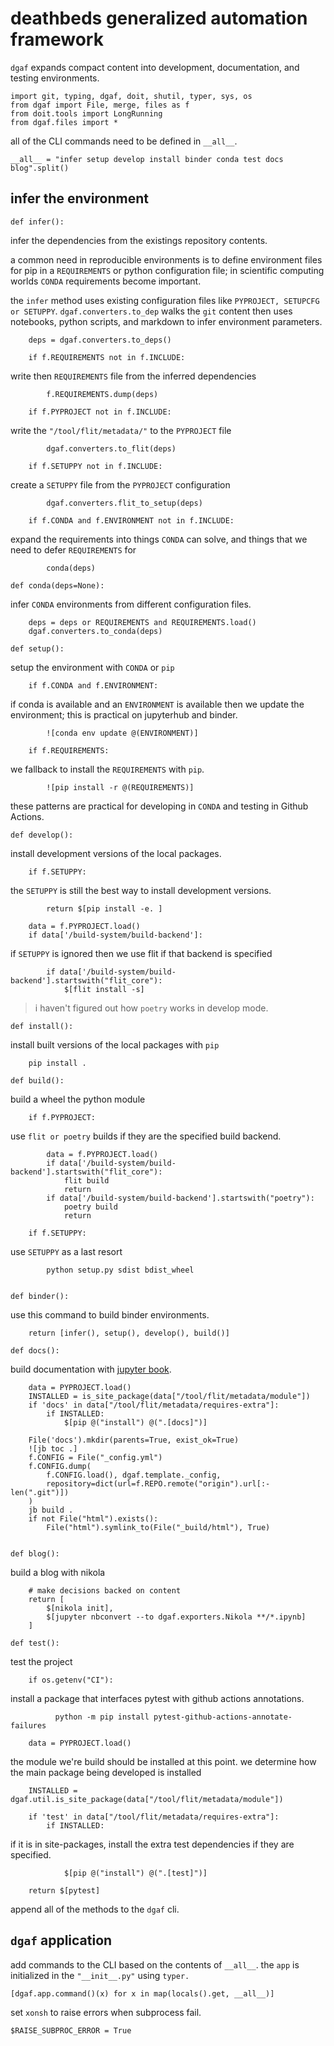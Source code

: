 # deathbeds generalized automation framework

`dgaf` expands compact content into development, documentation, and testing environments.

    import git, typing, dgaf, doit, shutil, typer, sys, os
    from dgaf import File, merge, files as f
    from doit.tools import LongRunning
    from dgaf.files import *

all of the CLI commands need to be defined in `__all__`.

    __all__ = "infer setup develop install binder conda test docs blog".split()

## infer the environment

    def infer():

infer the dependencies from the existings repository contents. 

a common need in reproducible environments is to define environment files for pip in a `REQUIREMENTS` or python configuration file; in scientific computing worlds `CONDA` requirements become important.

the `infer` method uses existing configuration files like `PYPROJECT, SETUPCFG or SETUPPY`. `dgaf.converters.to_dep` walks the `git` content then uses notebooks, python scripts, and markdown to infer environment parameters.

        deps = dgaf.converters.to_deps()

        if f.REQUIREMENTS not in f.INCLUDE:

write then `REQUIREMENTS` file from the inferred dependencies

            f.REQUIREMENTS.dump(deps)

        if f.PYPROJECT not in f.INCLUDE:

write the `"/tool/flit/metadata/"` to the `PYPROJECT` file

            dgaf.converters.to_flit(deps)

        if f.SETUPPY not in f.INCLUDE:

create a `SETUPPY` file from the `PYPROJECT` configuration

            dgaf.converters.flit_to_setup(deps)

        if f.CONDA and f.ENVIRONMENT not in f.INCLUDE:

expand the requirements into things `CONDA` can solve, and things that we need to defer `REQUIREMENTS` for

            conda(deps)

    def conda(deps=None):

infer `CONDA` environments from different configuration files.

        deps = deps or REQUIREMENTS and REQUIREMENTS.load()
        dgaf.converters.to_conda(deps)

    def setup():

setup the environment with `CONDA` or `pip`

        if f.CONDA and f.ENVIRONMENT:

if conda is available and an `ENVIRONMENT` is available then we update the environment; this is practical on jupyterhub and binder.

            ![conda env update @(ENVIRONMENT)]

        if f.REQUIREMENTS:

we fallback to install the `REQUIREMENTS` with `pip`. 

            ![pip install -r @(REQUIREMENTS)]

these patterns are practical for developing in `CONDA` and testing in Github Actions.

        
    def develop():

install development versions of the local packages.

        if f.SETUPPY:

the `SETUPPY` is still the best way to install development versions.

            return $[pip install -e. ]

        data = f.PYPROJECT.load()
        if data['/build-system/build-backend']:

if `SETUPPY` is ignored then we use flit if that backend is specified

            if data['/build-system/build-backend'].startswith("flit_core"):
                $[flit install -s]

> i haven't figured out how `poetry` works in develop mode.


    def install():

install built versions of the local packages with `pip`

        pip install .

    def build():

build a wheel the python module

        if f.PYPROJECT:

use `flit or poetry` builds if they are the specified build backend.

            data = f.PYPROJECT.load()
            if data['/build-system/build-backend'].startswith("flit_core"):
                flit build
                return
            if data['/build-system/build-backend'].startswith("poetry"):
                poetry build
                return

        if f.SETUPPY:

use `SETUPPY` as a last resort

            python setup.py sdist bdist_wheel


    def binder():

use this command to build binder environments.

        return [infer(), setup(), develop(), build()]

    def docs():

build documentation with [jupyter book].


        data = PYPROJECT.load()
        INSTALLED = is_site_package(data["/tool/flit/metadata/module"])
        if 'docs' in data["/tool/flit/metadata/requires-extra"]:
            if INSTALLED:
                $[pip @("install") @(".[docs]")]

        File('docs').mkdir(parents=True, exist_ok=True)
        ![jb toc .]
        f.CONFIG = File("_config.yml")
        f.CONFIG.dump(
            f.CONFIG.load(), dgaf.template._config,
            repository=dict(url=f.REPO.remote("origin").url[:-len(".git")])
        )
        jb build .
        if not File("html").exists():
            File("html").symlink_to(File("_build/html"), True)


    def blog():
        
build a blog with nikola

        # make decisions backed on content
        return [
            $[nikola init],
            $[jupyter nbconvert --to dgaf.exporters.Nikola **/*.ipynb]
        ]

    def test():

test the project

        if os.getenv("CI"):

install a package that interfaces pytest with github actions annotations.

              python -m pip install pytest-github-actions-annotate-failures

        data = PYPROJECT.load()

the module we're build should be installed at this point. we determine how the main package being developed is installed

        
        INSTALLED = dgaf.util.is_site_package(data["/tool/flit/metadata/module"])

        if 'test' in data["/tool/flit/metadata/requires-extra"]:
            if INSTALLED:

if it is in site-packages, install the extra test dependencies if they are specified.

                $[pip @("install") @(".[test]")]

        return $[pytest]
        

append all of the methods to the `dgaf` cli.

## `dgaf` application

add commands to the CLI based on the contents of `__all__`. the `app` is initialized in the `"__init__.py"` using `typer.`

    [dgaf.app.command()(x) for x in map(locals().get, __all__)]

set `xonsh` to raise errors when subprocess fail.

    $RAISE_SUBPROC_ERROR = True


[`flit`]: #
[`poetry`]: #
[jupyter book]: #